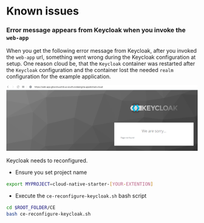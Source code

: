# Known issues
### Error message appears from Keycloak when you invoke the `web-app`

When you get the following error message from Keycloak, after you invoked the `web-app` url, something went wrong during the Keycloak configuration at setup. One reason cloud be, that the `Keycloak` container was restarted after the `Keycloak` configuration and the container lost the needed `realm` configuration for the example application.
 
![](images/issue-01.png)

Keycloak needs to reconfigured.

* Ensure you set project name

```sh
export MYPROJECT=cloud-native-starter-[YOUR-EXTENTION]
```

* Execute the `ce-reconfigure-keycloak.sh` bash script

```sh
cd $ROOT_FOLDER/CE
bash ce-reconfigure-keycloak.sh
```